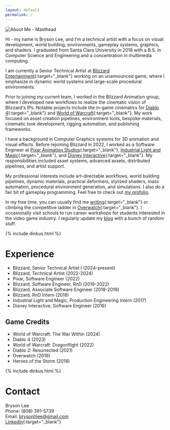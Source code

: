 ```yaml
---
layout: default
permalink: /
---
```


<!-- ![About Me - Masthead](/assets/img/about.png) -->

<img id="profile-pic" src="/assets/img/about_2.png" alt="About Me - Masthead" />

Hi - my name is Bryson Lee, and I'm a technical artist with a focus on visual development, world building, environments, gameplay systems, graphics, and shaders. I graduated from Santa Clara University in 2018 with a B.S. in Computer Science and Engineering and a concentration in multimedia computing.

I am currently a Senior Technical Artist at [Blizzard Entertainment](https://www.blizzard.com){:target="_blank"} working on an unannounced game, where I emphasize in dynamic world systems and large-scale procedural environments.

Prior to joining my current team, I worked in the Blizzard Animation group, where I developed new workflows to realize the cinematic vision of Blizzard's IPs. Notable projects include the in-game cinematics for [Diablo 4](https://www.youtube.com/watch?v=HukrLKMCz1I&ab_channel=Diablo){:target="_blank"} and [World of Warcraft](https://www.youtube.com/watch?v=YwEE85vd42c&ab_channel=WorldofWarcraft){:target="_blank"}. My work focused on asset creation pipelines, environment tools, bespoke materials, cinematic look development, rigging automation, and publishing frameworks.

I have a background in Computer Graphics systems for 3D animation and visual effects. Before rejoining Blizzard in 2022, I worked as a Software Engineer at [Pixar Animation Studios](https://www.pixar.com/){:target="_blank"}, [Industrial Light and Magic](https://www.ilm.com/){:target="_blank"}, and [Disney Interactive](https://dcpi.disney.com/){:target="_blank"}. My responsibilities included asset systems, advanced assets, distributed pipelines, and artist support.

My professional interests include art-directable workflows, world building pipelines, dynamic materials, practical deformers, stylized shaders, mass automation, procedural environment generation, and simulations. I also do a fair bit of gameplay programming. Feel free to check out [my profolio](https://www.brysonlee.com/projects).

In my free time, you can usually find me [writing](https://en.wikipedia.org/wiki/Urban_fantasy){:target="_blank"} or climbing the competitive ladder in [Overwatch](https://en.wikipedia.org/wiki/D.Va){:target="_blank"}. I occasionally visit schools to run career workshops for students interested in the video game industry. I regularly update my [blog](https://www.brysonlee.com/blog) with a bunch of random stuff.

{% include dinkus.html %}

# Experience

- Blizzard, Senior Technical Artist I (2024-present)
- Blizzard, Technical Artist (2022-2024)
- Pixar, Software Engineer (2022)
- Blizzard, Software Engineer, RnD (2019-2022)
- Blizzard, Associate Software Engineer (2018-2019)
- Blizzard, RnD Intern (2018)
- Industrial Light and Magic, Production Engineering Intern (2017)
- Disney Interactive, Software Engineer (2016)

## Game Credits

- World of Warcraft: The War Within (2024)
- Diablo 4 (2023)
- World of Warcraft: Dragonflight (2022)
- Diablo 2: Resurrected (2021)
- Overwatch (2019)
- Heroes of the Storm (2018)

{% include dinkus.html %}


# Contact
Bryson Lee  
Phone: (808) 391-5739   
Email: [brysonhlee@gmail.com](emailto:brysonhlee@gmail.com)   
[LinkedIn](https://www.linkedin.com/in/bryhlee/){:target="_blank"}
